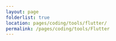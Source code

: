 ```yaml
---
layout: page
folderlist: true
location: pages/coding/tools/flutter/
permalink: /pages/coding/tools/Flutter
---
```

